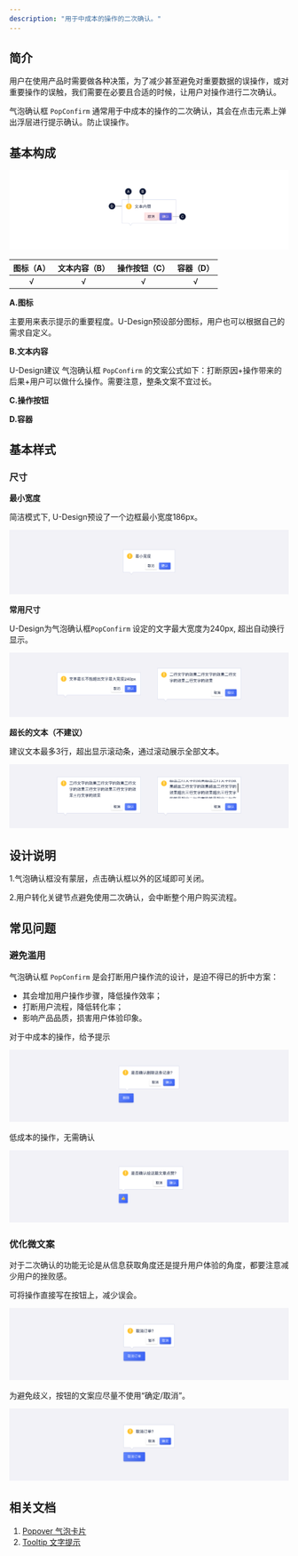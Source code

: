 ```yaml
---
description: "用于中成本的操作的二次确认。"
---
```

<!--副标题具体写法见源代码模式-->

## 简介

用户在使用产品时需要做各种决策，为了减少甚至避免对重要数据的误操作，或对重要操作的误触，我们需要在必要且合适的时候，让用户对操作进行二次确认。

气泡确认框 `PopConfirm` 通常用于中成本的操作的二次确认，其会在点击元素上弹出浮层进行提示确认。防止误操作。




## 基本构成
![](../../../images/PopConfirm/forms_01.png)

| 图标（A） | 文本内容（B） | 操作按钮（C） | 容器（D） |
| :-------: | :-----------: | :-----------: | :-------: |
|   √    |       √       |     √     |     √     |

**A.图标**

主要用来表示提示的重要程度。U-Design预设部分图标，用户也可以根据自己的需求自定义。

**B.文本内容**

U-Design建议 气泡确认框 `PopConfirm` 的文案公式如下：打断原因+操作带来的后果+用户可以做什么操作。需要注意，整条文案不宜过长。

**C.操作按钮**

**D.容器**


## 基本样式

### 尺寸

**最小宽度**

简洁模式下, U-Design预设了一个边框最小宽度186px。

![](../../../images/PopConfirm/styles_01.png)

**常用尺寸**

U-Design为气泡确认框`PopConfirm` 设定的文字最大宽度为240px, 超出自动换行显示。

![](../../../images/PopConfirm/styles_02.png)

**超长的文本（不建议）**

建议文本最多3行，超出显示滚动条，通过滚动展示全部文本。

![](../../../images/PopConfirm/styles_03.png)




## 设计说明
1.气泡确认框没有蒙层，点击确认框以外的区域即可关闭。

2.用户转化关键节点避免使用二次确认，会中断整个用户购买流程。

<!--（这部分原来在常见问题部分，移上来了麻烦交互措辞）-->



## 常见问题


### 避免滥用

气泡确认框 `PopConfirm` 是会打断用户操作流的设计，是迫不得已的折中方案：
- 其会增加用户操作步骤，降低操作效率；
- 打断用户流程，降低转化率；
- 影响产品品质，损害用户体验印象。



<div class="u-md-flex-without-bg">
   <div class="u-md-mr24">
      <p><i class="u-md-suggested"></i>对于中成本的操作，给予提示</p>
      <img src="../../../images/PopConfirm/descriptions_01.png" alt="image alt" title="desc" />
   </div>
   <div>
      <p><i class="u-md-not-suggested"></i>低成本的操作，无需确认</p>
      <img src="../../../images/PopConfirm/descriptions_02.png" alt="image alt" title="desc" />
   </div>
</div>



### 优化微文案

对于二次确认的功能无论是从信息获取角度还是提升用户体验的角度，都要注意减少用户的挫败感。

<div class="u-md-flex-without-bg">
   <div class="u-md-mr24">
      <p><i class="u-md-suggested"></i>可将操作直接写在按钮上，减少误会。</p>
      <img src="../../../images/PopConfirm/descriptions_03.png" alt="image alt" title="desc" />
   </div>
   <div>
      <p><i class="u-md-not-suggested"></i>为避免歧义，按钮的文案应尽量不使用“确定/取消”。</p>
      <img src="../../../images/PopConfirm/descriptions_04.png" alt="image alt" title="desc" />
   </div>
</div>


### 



## 相关文档

1. [Popover 气泡卡片](https://udesign.ucloud.cn/component/Popover/)
2. [Tooltip 文字提示](https://udesign.ucloud.cn/component/Tooltip/)
